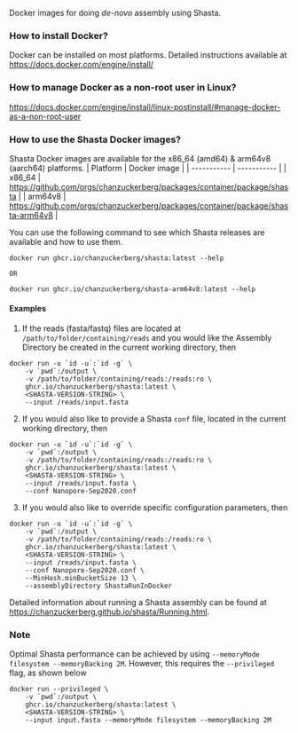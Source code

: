 Docker images for doing _de-novo_ assembly using Shasta.

### How to install Docker?
Docker can be installed on most platforms. Detailed instructions available at https://docs.docker.com/engine/install/

### How to manage Docker as a non-root user in Linux?
https://docs.docker.com/engine/install/linux-postinstall/#manage-docker-as-a-non-root-user

### How to use the Shasta Docker images?
Shasta Docker images are available for the x86_64 (amd64) & arm64v8 (aarch64) platforms.
| Platform    | Docker image |
| ----------- | -----------  |
| x86_64      | https://github.com/orgs/chanzuckerberg/packages/container/package/shasta       |
| arm64v8   | https://github.com/orgs/chanzuckerberg/packages/container/package/shasta-arm64v8        |

You can use the following command to see which Shasta releases are available and how to use them.
```
docker run ghcr.io/chanzuckerberg/shasta:latest --help

OR

docker run ghcr.io/chanzuckerberg/shasta-arm64v8:latest --help
```
#### Examples
1. If the reads (fasta/fastq) files are located at `/path/to/folder/containing/reads` and you would like the Assembly Directory be created in the current working directory, then
```
docker run -u `id -u`:`id -g` \
    -v `pwd`:/output \
    -v /path/to/folder/containing/reads:/reads:ro \
    ghcr.io/chanzuckerberg/shasta:latest \
    <SHASTA-VERSION-STRING> \
    --input /reads/input.fasta
```
2. If you would also like to provide a Shasta `conf` file, located in the current working directory, then
```
docker run -u `id -u`:`id -g` \
    -v `pwd`:/output \
    -v /path/to/folder/containing/reads:/reads:ro \
    ghcr.io/chanzuckerberg/shasta:latest \
    <SHASTA-VERSION-STRING> \
    --input /reads/input.fasta \
    --conf Nanopore-Sep2020.conf
```
3. If you would also like to override specific configuration parameters, then
```
docker run -u `id -u`:`id -g` \
    -v `pwd`:/output \
    -v /path/to/folder/containing/reads:/reads:ro \
    ghcr.io/chanzuckerberg/shasta:latest \
    <SHASTA-VERSION-STRING> \
    --input /reads/input.fasta \
    --conf Nanopore-Sep2020.conf \
    --MinHash.minBucketSize 13 \
    --assemblyDirectory ShastaRunInDocker
```

Detailed information about running a Shasta assembly can be found at https://chanzuckerberg.github.io/shasta/Running.html. 

### Note
Optimal Shasta performance can be achieved by using `--memoryMode filesystem --memoryBacking 2M`. However, this requires the `--privileged` flag, as shown below

```
docker run --privileged \
    -v `pwd`:/output \
    ghcr.io/chanzuckerberg/shasta:latest \
    <SHASTA-VERSION-STRING> \
    --input input.fasta --memoryMode filesystem --memoryBacking 2M
```
